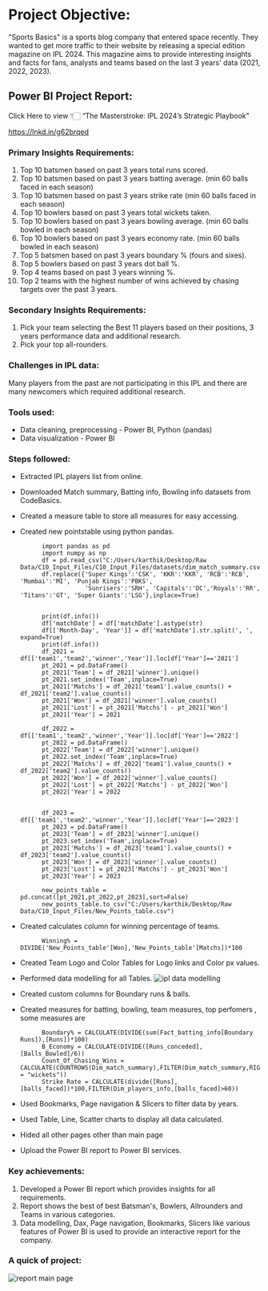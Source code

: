 # Project Objective:

"Sports Basics" is a sports blog company that entered space recently. They wanted to get more traffic to their website by releasing a special edition magazine on IPL 2024. This magazine aims to provide interesting insights and facts for fans, analysts and teams based on the last 3 years' data (2021, 2022, 2023).

## Power BI Project Report:
Click Here to view 👇🏻
“The Masterstroke: IPL 2024’s Strategic Playbook”

https://lnkd.in/g62brqed

### Primary Insights Requirements:
1. Top 10 batsmen based on past 3 years total runs scored.
2. Top 10 batsmen based on past 3 years batting average. (min 60 balls faced in each season)
3. Top 10 batsmen based on past 3 years strike rate (min 60 balls faced in each season)
4. Top 10 bowlers based on past 3 years total wickets taken.
5. Top 10 bowlers based on past 3 years bowling average. (min 60 balls bowled in each season)
6. Top 10 bowlers based on past 3 years economy rate. (min 60 balls bowled in each season)
7. Top 5 batsmen based on past 3 years boundary % (fours and sixes).
8. Top 5 bowlers based on past 3 years dot ball %.
9. Top 4 teams based on past 3 years winning %.
10. Top 2 teams with the highest number of wins achieved by chasing targets over the past 3 years.

### Secondary Insights Requirements:
1. Pick your team selecting the Best 11 players based on their positions, 3 years performance data and additional research.
2. Pick your top all-rounders.

### Challenges in IPL data:
Many players from the past are not participating in this IPL and there are many newcomers which required additional research.

### Tools used:
- Data cleaning, preprocessing - Power BI, Python (pandas)
- Data visualization - Power BI
### Steps followed:
- Extracted IPL players list from online.
- Downloaded Match summary, Batting info, Bowling info datasets from CodeBasics.
- Created a measure table to store all measures for easy accessing.
- Created new pointstable using python pandas.

            import pandas as pd
            import numpy as np
            df = pd.read_csv("C:/Users/karthik/Desktop/Raw Data/C10_Input_Files/C10_Input_Files/datasets/dim_match_summary.csv")
            df.replace({'Super Kings':'CSK', 'KKR':'KKR', 'RCB':'RCB', 'Mumbai':'MI', 'Punjab Kings':'PBKS',
                        'Sunrisers':'SRH', 'Capitals':'DC','Royals':'RR', 'Titans':'GT', 'Super Giants':'LSG'},inplace=True)


            print(df.info())
            df['matchDate'] = df['matchDate'].astype(str)
            df[['Month-Day', 'Year']] = df['matchDate'].str.split(', ', expand=True)
            print(df.info())
            df_2021 = df[['team1','team2','winner','Year']].loc[df['Year']=='2021']
            pt_2021 = pd.DataFrame()
            pt_2021['Team'] = df_2021['winner'].unique()
            pt_2021.set_index('Team',inplace=True)
            pt_2021['Matchs'] = df_2021['team1'].value_counts() + df_2021['team2'].value_counts()
            pt_2021['Won'] = df_2021['winner'].value_counts()
            pt_2021['Lost'] = pt_2021['Matchs'] - pt_2021['Won']
            pt_2021['Year'] = 2021

            df_2022 = df[['team1','team2','winner','Year']].loc[df['Year']=='2022']
            pt_2022 = pd.DataFrame()
            pt_2022['Team'] = df_2022['winner'].unique()
            pt_2022.set_index('Team',inplace=True)
            pt_2022['Matchs'] = df_2022['team1'].value_counts() + df_2022['team2'].value_counts()
            pt_2022['Won'] = df_2022['winner'].value_counts()
            pt_2022['Lost'] = pt_2022['Matchs'] - pt_2022['Won']
            pt_2022['Year'] = 2022


            df_2023 = df[['team1','team2','winner','Year']].loc[df['Year']=='2023']
            pt_2023 = pd.DataFrame()
            pt_2023['Team'] = df_2023['winner'].unique()
            pt_2023.set_index('Team',inplace=True)
            pt_2023['Matchs'] = df_2023['team1'].value_counts() + df_2023['team2'].value_counts()
            pt_2023['Won'] = df_2023['winner'].value_counts()
            pt_2023['Lost'] = pt_2023['Matchs'] - pt_2023['Won']
            pt_2023['Year'] = 2023

            new_points_table = pd.concat([pt_2021,pt_2022,pt_2023],sort=False)
            new_points_table.to_csv("C:/Users/karthik/Desktop/Raw Data/C10_Input_Files/New_Points_table.csv")
- Created calculates column for winning percentage of teams.

            Winning% = DIVIDE('New_Points_table'[Won],'New_Points_table'[Matchs])*100
- Created Team Logo and Color Tables for Logo links and Color px values.
- Performed data modelling for all Tables.
![ipl data modelling](https://github.com/karthikhariharan7/The-Masterstroke-IPL-2024-s-Strategic-Playbook-Report/assets/167401723/2c3b1d53-0343-40f7-a3c4-94922284c2a6)

- Created custom columns for Boundary runs & balls.
- Created measures for batting, bowling, team measures, top perfomers , some measures are

            Boundary% = CALCULATE(DIVIDE(sum(Fact_batting_info[Boundary Runs]),[Runs])*100)
            B_Economy = CALCULATE(DIVIDE([Runs_conceded],[Balls_Bowled]/6))
            Count_Of_Chasing_Wins = CALCULATE(COUNTROWS(Dim_match_summary),FILTER(Dim_match_summary,RIGHT(Dim_match_summary[margin],LEN("wickets")) = "wickets"))
            Strike Rate = CALCULATE(divide([Runs],[balls_faced])*100,FILTER(Dim_players_info,[balls_faced]>60))
- Used Bookmarks, Page navigation & Slicers to filter data by years.
- Used Table, Line, Scatter charts to display all data calculated.
- Hided all other pages other than main page 
- Upload the Power BI report to Power BI services.
### Key achievements:
1. Developed a Power BI report which provides insights for all requirements.
2. Report shows the best of best Batsman's, Bowlers, Allrounders and Teams in various categories.
3. Data modelling, Dax, Page navigation, Bookmarks, Slicers like various features of Power BI is used to provide an interactive report for the company.

### A quick of project:
![report main page](https://github.com/karthikhariharan7/The-Masterstroke-IPL-2024-s-Strategic-Playbook-Report/assets/167401723/b2c85b89-30ee-4d7a-b02c-9c135baaa06b)

